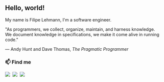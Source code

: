  ## Hello, world!
<!-- <img src="https://media.giphy.com/media/hvRJCLFzcasrR4ia7z/giphy.gif" width="25">
<!--🌎 https://i.pinimg.com/originals/03/9c/79/039c79d8b2430aa14680b5a7b627e5c0.gif
<img src="https://media.giphy.com/media/hvRJCLFzcasrR4ia7z/giphy.gif" width="25">
**LehmannPi/LehmannPi** is a ✨ _special_ ✨ repository because its `README.md` (this file) appears on your GitHub profile.

Here are some ideas to get you started:

- 🔭 I’m currently working on ...
- 🌱 I’m currently learning ...
- 👯 I’m looking to collaborate on ...
- 🤔 I’m looking for help with ...
- 💬 Ask me about ...
- 📫 How to reach me: ...
- 😄 Pronouns: ...
- ⚡ Fun fact: ...

USEFUL LINKS: https://shields.io/   https://github.com/simple-icons/simple-icons/blob/develop/slugs.md    https://github.com/anuraghazra/github-readme-stats    https://github.com/rafaballerini

https://htmlpreview.github.io/?

<li> 🌱 Aprendendo sobre Java, freelance e como ter uma rotina mais produtiva;</li>

<div>
  <img src="https://github-readme-stats.vercel.app/api?username=LehmannPi&show_icons=true&theme=dark&hide=issues&count_private=true&line_height=29" height="175px"/>
  <img src="https://github-readme-stats.vercel.app/api/top-langs/?username=LehmannPi&theme=dark&layout=compact&langs_count=7" height="175px"/>
</div>

Me chamo Filipe, sou um engenheiro e desenvolvedor:

<div>
  <ul>
    <li>  Desenvolvendo projetos em React, Typescript e Next.Js;</li>
    <li>  Estudando boas práticas e Test Driven Development;</li>
    <li>  Estudando alemão;</li>
    <li>  Em busca da minha melhor versão;</li>
    <li>  Procurando colaborar em projetos desafiadores.</li>
  </ul>
</div>
-->

My name is Filipe Lehmann, I'm a software engineer.

"As programmers, we collect, organize, maintain, and harness knowledge. We document knowledge in specifications, we make it come alive in running code." 

  — Andy Hunt and Dave Thomas, *The Pragmatic Programmer*

### 📫 Find me
<div>
 <a href="mailto:filipelehmannp@gmail.com/"> <img src="https://img.shields.io/badge/-email-red?style=for-the-badge&logo=gmail&labelColor=rgb(85,%2085,%2085)" /></a>&nbsp
 <a href="https://www.linkedin.com/in/filipe-lehmann-pereira/"> <img src="https://img.shields.io/badge/-linkedin-blue?style=for-the-badge&logo=linkedin&labelColor=rgb(85,%2085,%2085)&logoColor=white" /></a>&nbsp
 <a href="https://web.whatsapp.com/send?phone=553391590880&text&app_absent=0"> <img src="https://img.shields.io/badge/-whatsapp-25D366?style=for-the-badge&logo=whatsapp&labelColor=rgb(85,%2085,%2085)"  /></a>&nbsp
</div>
<!--
##
<!--
<div >
  <img src="https://cdn.jsdelivr.net/gh/devicons/devicon@latest/icons/nextjs/nextjs-original.svg" height="35"/>&nbsp
  <img src="https://cdn.jsdelivr.net/gh/devicons/devicon/icons/react/react-original.svg" height="35"/>&nbsp
  <img src="https://cdn.jsdelivr.net/gh/devicons/devicon@latest/icons/typescript/typescript-original.svg" height="35"/> &nbsp
  <img src="https://cdn.jsdelivr.net/gh/devicons/devicon/icons/javascript/javascript-original.svg" height="35"/> &nbsp
  <img src="https://cdn.jsdelivr.net/gh/devicons/devicon@latest/icons/mongodb/mongodb-original.svg" height="35"/>
  <img src="https://cdn.jsdelivr.net/gh/devicons/devicon/icons/html5/html5-original.svg" height="35"/>&nbsp
  <img src="https://cdn.jsdelivr.net/gh/devicons/devicon/icons/css3/css3-original.svg" height="35"/>&nbsp
  <img src="https://cdn.jsdelivr.net/gh/devicons/devicon@latest/icons/vitejs/vitejs-original.svg" height="35"/> &nbsp
</div>

<!-- ### :space_invader: Activity Graph
<p align="center">
  <img src="https://github-readme-activity-graph.vercel.app/graph?username=LehmannPi&theme=tokyo-night" alt="GitHub Activity Graph" />
</p> -->

<!--<div>
  <!--<img src="https://github-readme-stats.vercel.app/api?username=LehmannPi&show_icons=true&theme=dark&hide=issues&count_private=true&line_height=29" height="175px"/>-->
  <!--<img src="https://github-readme-stats.vercel.app/api/top-langs/?username=LehmannPi&theme=dark&layout=compact&langs_count=7" height="175px"/>-->
<!--</div>-->

